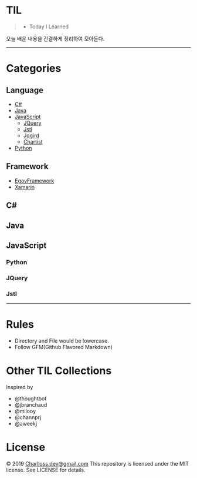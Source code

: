 # TIL
> - Today I Learned

오늘 배운 내용을 간결하게 정리하여 모아둔다.

---


# Categories

## Language

* [C#](#c#)
* [Java](#java)
* [JavaScript](#javascript)
    + [JQuery](#jquery)
    + [Jstl](#jstl)
    + [Jqgird](#jqgrid)
    + [Chartist](#chartist)
* [Python](#python)


## Framework

* [EgovFramework](#egov-framework)
* [Xamarin](#xamarin)


## C#

## Java

## JavaScript

### Python

### JQuery

### Jstl
---

# Rules

* Directory and File would be lowercase.
* Follow GFM(Github Flavored Markdown)

# Other TIL Collections

Inspired by

* @thoughtbot
* @jbranchaud
* @milooy
* @channprj
* @aweekj

# License

© 2019 Charlloss.dev@gmail.com
This repository is licensed under the MIT license. See LICENSE for details.


